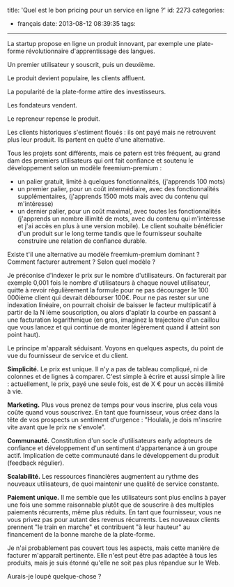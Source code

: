 title: 'Quel est le bon pricing pour un service en ligne ?'
id: 2273
categories:
  - français
date: 2013-08-12 08:39:35
tags:
---

La startup propose en ligne un produit innovant, par exemple une plate-forme révolutionnaire d'apprentissage des langues.

Un premier utilisateur y souscrit, puis un deuxième.

Le produit devient populaire, les clients affluent.

La popularité de la plate-forme attire des investisseurs.

Les fondateurs vendent.

Le repreneur repense le produit.

Les clients historiques s'estiment floués : ils ont payé mais ne retrouvent plus leur produit. Ils partent en quête d'une alternative.

Tous les projets sont différents, mais ce patern est très fréquent, au grand dam des premiers utilisateurs qui ont fait confiance et soutenu le développement selon un modèle freemium-premium :

*   un palier gratuit, limité à quelques fonctionnalités, (j'apprends 100 mots)
*   un premier palier, pour un coût intermédiaire, avec des fonctionnalités supplémentaires, (j'apprends 1500 mots mais avec du contenu qui m'intéresse)
*   un dernier palier, pour un coût maximal, avec toutes les fonctionnalités (j'apprends un nombre illimité de mots, avec du contenu qui m'intéresse et j'ai accès en plus à une version mobile).
Le client souhaite bénéficier d'un produit sur le long terme tandis que le fournisseur souhaite construire une relation de confiance durable.

Existe t'il une alternative au modèle freemium-premium dominant ? Comment facturer autrement ? Selon quel modèle ?

Je préconise d'indexer le prix sur le nombre d'utilisateurs. On facturerait par exemple 0,001 fois le nombre d'utilisateurs à chaque nouvel utilisateur, quitte à revoir régulièrement la formule pour ne pas décourager le 100 000ième client qui devrait débourser 100€. Pour ne pas rester sur une indexation linéaire, on pourrait choisir de baisser le facteur multiplicatif à partir de la N ième souscription, ou alors d'aplatir la courbe en passant à une facturation logarithmique (en gros, imaginez la trajectoire d'un caillou que vous lancez et qui continue de monter légèrement quand il atteint son point haut).

Le principe m'apparaît séduisant. Voyons en quelques aspects, du point de vue du fournisseur de service et du client.

**<strong>Simplicité.**</strong> Le prix est unique. Il n'y a pas de tableau compliqué, ni de colonnes et de lignes à comparer. C'est simple à écrire et aussi simple à lire : actuellement, le prix, payé une seule fois, est de X € pour un accès illimité à vie.

**Marketing.** Plus vous prenez de temps pour vous inscrire, plus cela vous coûte quand vous souscrivez. En tant que fournisseur, vous créez dans la tête de vos prospects un sentiment d'urgence : "Houlala, je dois m'inscrire vite avant que le prix ne s'envole".

**Communauté.** Constitution d'un socle d'utilisateurs early adopteurs de confiance et développement d'un sentiment d'appartenance à un groupe actif. Implication de cette communauté dans le développement du produit (feedback régulier).

**Scalabilité.** Les ressources financières augmentent au rythme des nouveaux utilisateurs, de quoi maintenir une qualité de service constante.

**Paiement unique.** Il me semble que les utilisateurs sont plus enclins à payer une fois une somme raisonnable plutôt que de souscrire à des multiples paiements récurrents, même plus réduits. En tant que fournisseur, vous ne vous privez pas pour autant des revenus récurrents. Les nouveaux clients prennent "le train en marche" et contribuent "à leur hauteur" au financement de la bonne marche de la plate-forme.

Je n'ai probablement pas couvert tous les aspects, mais cette manière de facturer m'apparaît pertinente. Elle n'est peut être pas adaptée à tous les produits, mais je suis étonné qu'elle ne soit pas plus répandue sur le Web.

Aurais-je loupé quelque-chose ?